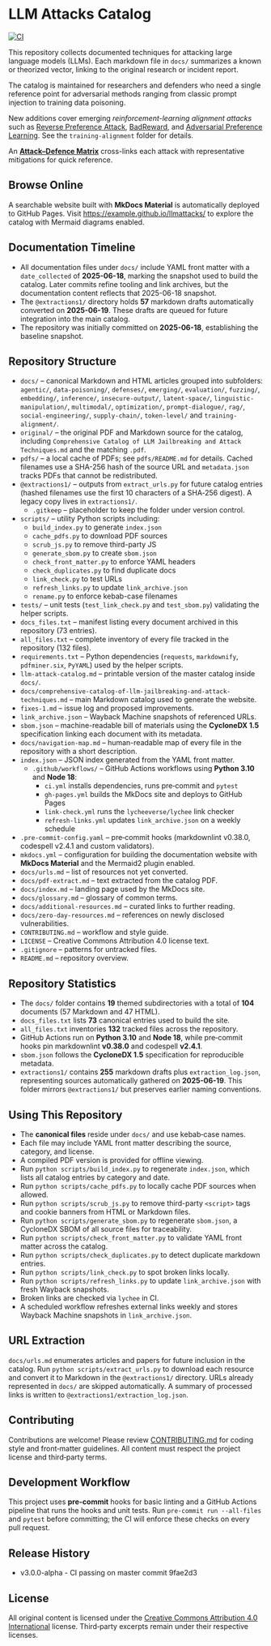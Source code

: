 # LLM Attacks Catalog
[![CI](https://github.com/example/llmattacks/actions/workflows/ci.yml/badge.svg?branch=master)](https://github.com/example/llmattacks/actions/workflows/ci.yml)

This repository collects documented techniques for attacking large language models (LLMs). Each markdown file in `docs/` summarizes a known or theorized vector, linking to the original research or incident report.

The catalog is maintained for researchers and defenders who need a single reference point for adversarial methods ranging from classic prompt injection to training data poisoning.

New additions cover emerging *reinforcement-learning alignment attacks* such as [Reverse Preference Attack](docs/training-alignment/reinforcement-learning-alignment-attacks.md), [BadReward](docs/training-alignment/reinforcement-learning-alignment-attacks.md#badreward-clean-label-poisoning), and [Adversarial Preference Learning](docs/training-alignment/reinforcement-learning-alignment-attacks.md#adversarial-preference-learning). See the `training-alignment` folder for details.

An [**Attack–Defence Matrix**](docs/attack-defense-matrix.md) cross-links each attack with representative mitigations for quick reference.

## Browse Online

A searchable website built with **MkDocs Material** is automatically deployed to GitHub Pages. Visit <https://example.github.io/llmattacks/> to explore the catalog with Mermaid diagrams enabled.

## Documentation Timeline

- All documentation files under `docs/` include YAML front matter with a `date_collected` of **2025-06-18**, marking the snapshot used to build the catalog. Later commits refine tooling and link archives, but the documentation content reflects that 2025-06-18 snapshot.
 - The `@extractions1/` directory holds **57** markdown drafts automatically converted on **2025-06-19**. These drafts are queued for future integration into the main catalog.
- The repository was initially committed on **2025-06-18**, establishing the baseline snapshot.

## Repository Structure
- `docs/` – canonical Markdown and HTML articles grouped into subfolders:
`agentic/`, `data-poisoning/`, `defenses/`, `emerging/`, `evaluation/`, `fuzzing/`,
  `embedding/`, `inference/`, `insecure-output/`, `latent-space/`,
  `linguistic-manipulation/`, `multimodal/`, `optimization/`,
  `prompt-dialogue/`, `rag/`, `social-engineering/`, `supply-chain/`,
  `token-level/` and `training-alignment/`.
- `original/` – the original PDF and Markdown source for the catalog,
  including `Comprehensive Catalog of LLM Jailbreaking and Attack Techniques.md`
  and the matching `.pdf`.
- `pdfs/` – a local cache of PDFs; see `pdfs/README.md` for details. Cached filenames use a SHA-256 hash of the source URL and `metadata.json` tracks PDFs that cannot be redistributed.
- `@extractions1/` – outputs from `extract_urls.py` for future catalog entries (hashed filenames use the first 10 characters of a SHA‑256 digest). A legacy copy lives in `extractions1/`.
  - `.gitkeep` – placeholder to keep the folder under version control.
- `scripts/` – utility Python scripts including:
  - `build_index.py` to generate `index.json`
  - `cache_pdfs.py` to download PDF sources
  - `scrub_js.py` to remove third-party JS
  - `generate_sbom.py` to create `sbom.json`
  - `check_front_matter.py` to enforce YAML headers
  - `check_duplicates.py` to find duplicate docs
  - `link_check.py` to test URLs
  - `refresh_links.py` to update `link_archive.json`
  - `rename.py` to enforce kebab-case filenames
- `tests/` – unit tests (`test_link_check.py` and `test_sbom.py`) validating the helper scripts.
- `docs_files.txt` – manifest listing every document archived in this
  repository (73 entries).
- `all_files.txt` – complete inventory of every file tracked in the repository
  (132 files).
- `requirements.txt` – Python dependencies (`requests`, `markdownify`, `pdfminer.six`, `PyYAML`) used by the helper scripts.
- `llm-attack-catalog.md` – printable version of the master catalog inside `docs/`.
- `docs/comprehensive-catalog-of-llm-jailbreaking-and-attack-techniques.md` –
  main Markdown catalog used to generate the website.
- `fixes-1.md` – issue log and proposed improvements.
- `link_archive.json` – Wayback Machine snapshots of referenced URLs.
- `sbom.json` – machine-readable bill of materials using the **CycloneDX 1.5** specification linking each document with its metadata.
- `docs/navigation-map.md` – human-readable map of every file in the
  repository with a short description.
- `index.json` – JSON index generated from the YAML front matter.
  - `.github/workflows/` – GitHub Actions workflows using **Python 3.10**
    and **Node 18**:
    - `ci.yml` installs dependencies, runs pre‑commit and `pytest`
    - `gh-pages.yml` builds the MkDocs site and deploys to GitHub Pages
    - `link-check.yml` runs the `lycheeverse/lychee` link checker
    - `refresh-links.yml` updates `link_archive.json` on a weekly schedule
- `.pre-commit-config.yaml` – pre‑commit hooks (markdownlint v0.38.0,
  codespell v2.4.1 and custom validators).
- `mkdocs.yml` – configuration for building the documentation website with **MkDocs Material** and the Mermaid2 plugin enabled.
- `docs/urls.md` – list of resources not yet converted.
- `docs/pdf-extract.md` – text extracted from the catalog PDF.
- `docs/index.md` – landing page used by the MkDocs site.
- `docs/glossary.md` – glossary of common terms.
- `docs/additional-resources.md` – curated links to further reading.
- `docs/zero-day-resources.md` – references on newly disclosed vulnerabilities.
- `CONTRIBUTING.md` – workflow and style guide.
- `LICENSE` – Creative Commons Attribution 4.0 license text.
- `.gitignore` – patterns for untracked files.
- `README.md` – repository overview.

## Repository Statistics

- The `docs/` folder contains **19** themed subdirectories with a total of **104** documents (57 Markdown and 47 HTML).
- `docs_files.txt` lists **73** canonical entries used to build the site.
- `all_files.txt` inventories **132** tracked files across the repository.
- GitHub Actions run on **Python 3.10** and **Node 18**, while pre‑commit hooks
  pin markdownlint **v0.38.0** and codespell **v2.4.1**.
- `sbom.json` follows the **CycloneDX&nbsp;1.5** specification for reproducible
  metadata.
- `extractions1/` contains **255** markdown drafts plus `extraction_log.json`, representing sources automatically gathered on **2025-06-19**. This folder mirrors `@extractions1/` but preserves earlier naming conventions.

## Using This Repository

- The **canonical files** reside under `docs/` and use kebab‑case names.
- Each file may include YAML front matter describing the source, category, and license.
- A compiled PDF version is provided for offline viewing.
- Run `python scripts/build_index.py` to regenerate `index.json`, which lists all catalog entries by category and date.
- Run `python scripts/cache_pdfs.py` to locally cache PDF sources when allowed.
- Run `python scripts/scrub_js.py` to remove third-party `<script>` tags and cookie banners from HTML or Markdown files.
- Run `python scripts/generate_sbom.py` to regenerate `sbom.json`, a CycloneDX SBOM of all source files for traceability.
- Run `python scripts/check_front_matter.py` to validate YAML front matter across the catalog.
- Run `python scripts/check_duplicates.py` to detect duplicate markdown entries.
- Run `python scripts/link_check.py` to spot broken links locally.
- Run `python scripts/refresh_links.py` to update `link_archive.json` with fresh Wayback snapshots.
- Broken links are checked via `lychee` in CI.
- A scheduled workflow refreshes external links weekly and stores Wayback Machine snapshots in `link_archive.json`.

## URL Extraction

`docs/urls.md` enumerates articles and papers for future inclusion in the catalog.
Run `python scripts/extract_urls.py` to download each resource and convert it to
Markdown in the `@extractions1/` directory. URLs already represented in `docs/`
are skipped automatically. A summary of processed links is written to
`@extractions1/extraction_log.json`.

## Contributing

Contributions are welcome! Please review [CONTRIBUTING.md](CONTRIBUTING.md) for coding style and front‑matter guidelines. All content must respect the project license and third‑party terms.

## Development Workflow

This project uses **pre-commit** hooks for basic linting and a GitHub Actions pipeline that runs the hooks and unit tests. Run `pre-commit run --all-files` and `pytest` before committing; the CI will enforce these checks on every pull request.

## Release History

- v3.0.0-alpha - CI passing on master commit 9fae2d3


## License

All original content is licensed under the [Creative Commons Attribution 4.0 International](https://creativecommons.org/licenses/by/4.0/) license. Third‑party excerpts remain under their respective licenses.
